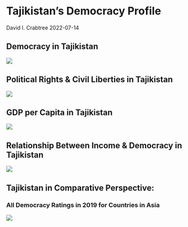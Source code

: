 Tajikistan’s Democracy Profile
================
David I. Crabtree
2022-07-14

## Democracy in Tajikistan

![](C:\Users\David\Desktop\PROGRA~1\FILESA~1\DEMOCR~1\reports\TAJIKI~1/figure-gfm/Demscore-1.png)<!-- -->

## Political Rights & Civil Liberties in Tajikistan

![](C:\Users\David\Desktop\PROGRA~1\FILESA~1\DEMOCR~1\reports\TAJIKI~1/figure-gfm/Political%20Rights%20&%20Civil%20Libs-1.png)<!-- -->

## GDP per Capita in Tajikistan

![](C:\Users\David\Desktop\PROGRA~1\FILESA~1\DEMOCR~1\reports\TAJIKI~1/figure-gfm/GDP%20per%20Capita-1.png)<!-- -->

## Relationship Between Income & Democracy in Tajikistan

![](C:\Users\David\Desktop\PROGRA~1\FILESA~1\DEMOCR~1\reports\TAJIKI~1/figure-gfm/Income%20&%20Dem-1.png)<!-- -->

## Tajikistan in Comparative Perspective:

### All Democracy Ratings in 2019 for Countries in Asia

![](C:\Users\David\Desktop\PROGRA~1\FILESA~1\DEMOCR~1\reports\TAJIKI~1/figure-gfm/Democracy%20in%20Comparative%20Perspective-1.png)<!-- -->
